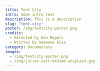 ```yaml
---
title: Tent City
intro: Some intro text
description: This is a description
slug: "tent-city"
poster: /img/tentcity-poster.png
credits:
  - Directed by Ken Rogers
  - Written by Someone Else
category: Documentary
images:
  - /img/tentcity-poster.png
  - /img/julian-zett-643140-unsplash.jpg
---
```

